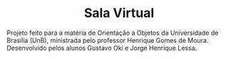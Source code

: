 <h1 align="center"> Sala Virtual </h1>

Projeto feito para a matéria de Orientação a Objetos da Universidade de Brasília (UnB), ministrada pelo professor Henrique Gomes de Moura. Desenvolvido pelos alunos Gustavo Oki e Jorge Henrique Lessa.
